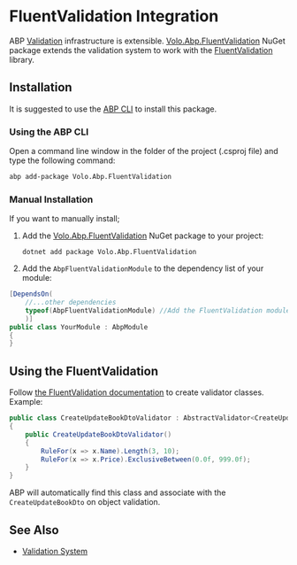 # FluentValidation Integration

ABP [Validation](./validation.md) infrastructure is extensible. [Volo.Abp.FluentValidation](https://www.nuget.org/packages/Volo.Abp.FluentValidation) NuGet package extends the validation system to work with the [FluentValidation](https://fluentvalidation.net/) library.

## Installation

It is suggested to use the [ABP CLI](../../cli) to install this package.

### Using the ABP CLI

Open a command line window in the folder of the project (.csproj file) and type the following command:

````bash
abp add-package Volo.Abp.FluentValidation
````

### Manual Installation

If you want to manually install;

1. Add the [Volo.Abp.FluentValidation](https://www.nuget.org/packages/Volo.Abp.FluentValidation) NuGet package to your project:

   ````
   dotnet add package Volo.Abp.FluentValidation
   ````

2.  Add the `AbpFluentValidationModule` to the dependency list of your module:

````csharp
[DependsOn(
    //...other dependencies
    typeof(AbpFluentValidationModule) //Add the FluentValidation module
    )]
public class YourModule : AbpModule
{
}
````

## Using the FluentValidation

Follow [the FluentValidation documentation](https://fluentvalidation.net/) to create validator classes.  Example:

````csharp
public class CreateUpdateBookDtoValidator : AbstractValidator<CreateUpdateBookDto>
{
    public CreateUpdateBookDtoValidator()
    {
        RuleFor(x => x.Name).Length(3, 10);
        RuleFor(x => x.Price).ExclusiveBetween(0.0f, 999.0f);
    }
}
````

ABP will automatically find this class and associate with the `CreateUpdateBookDto` on object validation.

## See Also

* [Validation System](./validation.md)